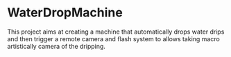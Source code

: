 # WaterDropMachine
This project aims at creating a machine that automatically drops water drips and then trigger a remote camera and flash system to allows taking macro artistically camera of the dripping.

